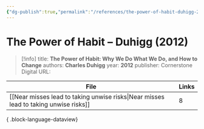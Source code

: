 ```yaml
---
{"dg-publish":true,"permalink":"/references/the-power-of-habit-duhigg-2012/"}
---
```



# The Power of Habit – Duhigg (2012)

> [!info]
> title: **The Power of Habit: Why We Do What We Do, and How to Change**
> authors: **Charles Duhigg**
> year: **2012**
> publisher: Cornerstone Digital
> URL: 



| File                                                                                    | Links |
| --------------------------------------------------------------------------------------- | ----- |
| [[Near misses lead to taking unwise risks\|Near misses lead to taking unwise risks]] | 8     |

{ .block-language-dataview}
